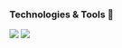 ### Technologies & Tools 🔧
![](https://img.shields.io/badge/OS-Linux-informational?style=flat&logo=linux&logoColor=white&color=purple)
![](https://img.shields.io/badge/Editor-Visual-Studio-Code-informational?style=flat&logo=VScode-idea&logoColor=white&color=2bbc8a)

<!--
**mbyrd123/mbyrd123** is a ✨ _special_ ✨ repository because its `README.md` (this file) appears on your GitHub profile.

Here are some ideas to get you started:

- 🔭 I’m currently working on ...
- 🌱 I’m currently learning ...
- 👯 I’m looking to collaborate on ...
- 🤔 I’m looking for help with ...
- 💬 Ask me about ...
- 📫 How to reach me: ...
- 😄 Pronouns: ...
- ⚡ Fun fact: ...
-->
